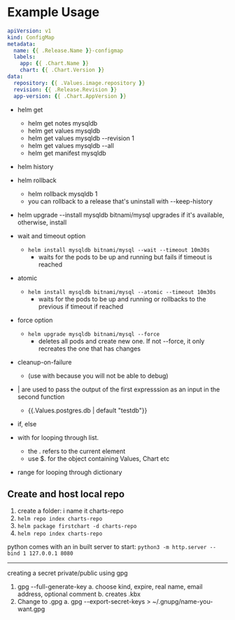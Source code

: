 # Example Usage

```yaml
apiVersion: v1
kind: ConfigMap
metadata:
  name: {{ .Release.Name }}-configmap
  labels:
    app: {{ .Chart.Name }}
    chart: {{ .Chart.Version }}
data:
  repository: {{ .Values.image.repository }}
  revision: {{ .Release.Revision }}
  app-version: {{ .Chart.AppVersion }}
```

- helm get
  - helm get notes mysqldb
  - helm get values mysqldb
  - helm get values mysqldb --revision 1
  - helm get values mysqldb --all
  - helm get manifest mysqldb
- helm history
- helm rollback
  - helm rollback mysqldb 1
  - you can rollback to a release that's uninstall with --keep-history
- helm upgrade --install mysqldb bitnami/mysql
  upgrades if it's available, otherwise, install
- wait and timeout option
  - `helm install mysqldb bitnami/mysql --wait --timeout 10m30s`
    - waits for the pods to be up and running but fails if timeout is reached
- atomic
  - `helm install mysqldb bitnami/mysql --atomic --timeout 10m30s`
    - waits for the pods to be up and running or rollbacks to the previous if timeout if reached
- force option
  - `helm upgrade mysqldb bitnami/mysql --force`
    - deletes all pods and create new one. If not --force, it only recreates the one that has changes
- cleanup-on-failure
  - (use with because you will not be able to debug)
- | are used to pass the output of the first expresssion as an input in the second function
  - {{.Values.postgres.db | default "testdb"}}

- if, else
- with for looping through list.
  - the . refers to the current element
  - use $. for the object containing Values, Chart etc
- range for looping through dictionary

## Create and host local repo

1. create a folder: i name it charts-repo
2. ```helm repo index charts-repo```
3. ```helm package firstchart -d charts-repo```
4. ```helm repo index charts-repo```

python comes with an in built server
to start: `python3 -m http.server --bind 1 127.0.0.1 8080`

---
creating a secret private/public using gpg

1. gpg --full-generate-key
  a. choose kind, expire, real name, email address, optional comment
  b. creates .kbx
2. Change to .gpg
  a. gpg --export-secret-keys > ~/.gnupg/name-you-want.gpg
  